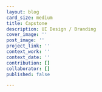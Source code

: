 ```yaml
---
layout: blog
card_size: medium
title: Capstone
description: UI Design / Branding
cover_image: ''
post_image: ''
project_link: ''
context_work: ''
context_date: ''
contribution: []
collaborator: []
published: false

---
```

